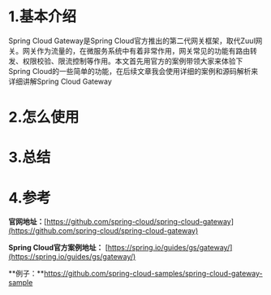# 1.基本介绍

Spring Cloud Gateway是Spring Cloud官方推出的第二代网关框架，取代Zuul网关。网关作为流量的，在微服务系统中有着非常作用，网关常见的功能有路由转发、权限校验、限流控制等作用。本文首先用官方的案例带领大家来体验下Spring Cloud的一些简单的功能，在后续文章我会使用详细的案例和源码解析来详细讲解Spring Cloud Gateway

# 2.怎么使用

# 3.总结

# 4.参考

**官网地址：**[https://github.com/spring-cloud/spring-cloud-gateway](https://github.com/spring-cloud/spring-cloud-gateway)

**Spring Cloud官方案例地址：** [https://spring.io/guides/gs/gateway/](https://spring.io/guides/gs/gateway/)

**例子：**https://github.com/spring-cloud-samples/spring-cloud-gateway-sample


